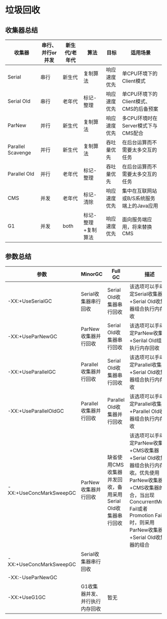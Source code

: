 # 垃圾回收



## 收集器总结

| 收集器             | 串行、并行or并发 | 新生代/老年代 | 算法               | 目标         | 适用场景                                  |
| ------------------ | ---------------- | ------------- | ------------------ | ------------ | ----------------------------------------- |
| Serial             | 串行             | 新生代        | 复制算法           | 响应速度优先 | 单CPU环境下的Client模式                   |
| Serial  Old        | 串行             | 老年代        | 标记-整理          | 响应速度优先 | 单CPU环境下的Client模式、CMS的后备预案    |
| ParNew             | 并行             | 新生代        | 复制算法           | 响应速度优先 | 多CPU环境时在Server模式下与CMS配合        |
| Parallel  Scavenge | 并行             | 新生代        | 复制算法           | 吞吐量优先   | 在后台运算而不需要太多交互的任务          |
| Parallel  Old      | 并行             | 老年代        | 标记-整理          | 吞吐量优先   | 在后台运算而不需要太多交互的任务          |
| CMS                | 并发             | 老年代        | 标记-清除          | 响应速度优先 | 集中在互联网站或B/S系统服务端上的Java应用 |
| G1                 | 并发             | both          | 标记-整理+复制算法 | 响应速度优先 | 面向服务端应用，将来替换CMS               |

## 参数总结

| 参数                    | MinorGC                        | Full GC                                                      | 描述                                                         |
| ----------------------- | ------------------------------ | ------------------------------------------------------------ | ------------------------------------------------------------ |
| -XX:+UseSerialGC        | Serial收集器串行回收           | Serial Old收集器串行回收                                     | 该选项可以手动指定Serial收集器+Serial  Old收集器组合执行内存回收 |
| -XX:+UseParNewGC        | ParNew收集器并行回收           | Serial  Old收集器串行回收                                    | 该选项可以手动指定ParNew收集器+Serilal  Old组合执行内存回收  |
| -XX:+UseParallelGC      | Parallel收集器并行回收         | Serial  Old收集器串行回收                                    | 该选项可以手动指定Parallel收集器+Serial  Old收集器组合执行内存回收 |
| -XX:+UseParallelOldGC   | Parallel收集器并行回收         | Parallel  Old收集器并行回收                                  | 该选项可以手动指定Parallel收集器+Parallel  Old收集器组合执行内存回收 |
| -XX:+UseConcMarkSweepGC | ParNew收集器并行回收           | 缺省使用CMS收集器并发回收，备用采用Serial  Old收集器串行回收 | 该选项可以手动指定ParNew收集器+CMS收集器+Serial  Old收集器组合执行内存回收。优先使用ParNew收集器+CMS收集器的组合，当出现ConcurrentMode Fail或者Promotion  Failed时，则采用ParNew收集器+Serial Old收集器的组合 |
| -XX:+UseConcMarkSweepGC | Serial收集器串行回收           |                                                              |                                                              |
| -XX:-UseParNewGC        |                                |                                                              |                                                              |
| -XX:+UseG1GC            | G1收集器并发、并行执行内存回收 | 暂无                                                         |                                                              |



